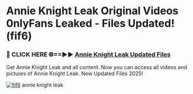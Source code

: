 # Annie Knight Leak Original Videos 0nlyFans Leaked - Files Updated! (fif6)

<h3>🔴 CLICK HERE 🌐==►► <a href="https://tinyurl.com/2jnfzry5" rel="nofollow">Annie Knight Leak Updated Files</a></h3>

Get Annie Knight Leak and all content. Now you can access all videos and pictures of Annie Knight Leak. New Updated Files 2025!

[![fif6](https://i.imgur.com/GyGTBgg.gif)](https://tinyurl.com/2jnfzry5)
annie knight leak